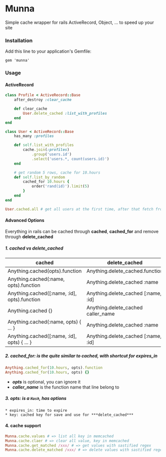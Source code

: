 # Munna

Simple cache wrapper for rails ActiveRecord, Object, ... to speed up your site

### Installation

Add this line to your application's Gemfile:

	gem 'munna'

### Usage

#### ActiveRecord

``` ruby
class Profile < ActiveRecord::Base
	after_destroy :clear_cache

	def clear_cache
		User.delete_cached :list_with_profiles
	end
end

class User < ActiveRecord::Base
	has_many :profiles

	def self.list_with_profiles
		cache.join(:profiles)
			.group('users.id')
			.select('users.*, count(users.id)')
	end

	# get random 5 rows, cache for 10.hours
	def self.list_by_random
		cached_for 10.hours {
			order('rand(id)').limit(5)
		}
	end
end
```

``` ruby
User.cached.all # get all users at the first time, after that fetch from cache
```

#### Advanced Options
Everything in rails can be cached through **cached**, **cached_for** and remove through **delete_cached**

##### 1. cached vs delete_cached

| cached                     									 | delete_cached                   		 |
| -------------------------------------------- | ----------------------------------- |
| Anything.cached(opts).function   						 | Anything.delete_cached.function 		 |
| Anything.cached(:name, opts).function 			 | Anything.delete_cached :name 			 |
| Anything.cached([:name, :id], opts).function | Anything.delete_cached [:name, :id] |
| Anything.cached {}                           | Anything.delete_cached caller_name   |
| Anything.cached(:name, opts) { ... }         | Anything.delete_cached :name        |
| Anything.cached([:name, :id], opts) { ... }  | Anything.delete_cached [:name, :id] |


##### 2. cached_for: is the quite similar to cached, with shortcut for expires_in
``` ruby
Anything.cached_for(10.hours, opts).function
Anything.cached_for(10.hours, opts) {}
```

* ***opts*** is optional, you can ignore it
* ***caller_name*** is the function name that line belong to

##### 3. opts: is a ```Hash```, has options
	* expires_in: time to expire
	* key: cached key for save and use for ***delete_cached***

#### 4. cache support
``` ruby
Munna.cache.values # => list all key in memcached
Munna.cache.claer # => clear all value, key in memcached
Munna.cache.get_matched /xxx/ # => get values with sastified regex
Munna.cache.delete_matched /xxx/ # => delete values with sastified regex
```
